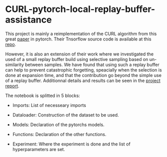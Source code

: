 # CURL-pytorch-local-replay-buffer-assistance

This project is mainly a reimplementation of the CURL algorithm from this great [paper](https://arxiv.org/abs/1910.14481 "Continual Unsupervised Representation Learning") in pytorch. Their Tnsorflow source code is available at this [repo](https://github.com/deepmind/deepmind-research/tree/master/curl).

However, it is also an extension of their work where we investigated the used of a small replay buffer build using selective sampling based on un-similarity between samples. We have found that using such a replay buffer can help to prevent catastrophic forgetting, speacially when the selection is done at expansion time,  and that the contribution go beyond the simple use of a replay buffer. Additionnal details and results can be seen in the [project report](Project_report.pdf).

The notebook is splitted in 5 blocks:

- Imports: List of necesseary imports

- Dataloader: Construction of the dataset to be used.

- Models: Declaration of the pytorchs models.

- Functions: Declaration of the other functions.

- Experiment: Where the experiment is done and the list of hyperparameters are set.

